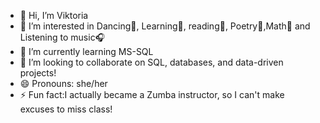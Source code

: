 - 👋 Hi, I’m Viktoria
- 👀 I’m interested in Dancing💃, Learning🐀, reading📗, Poetry📃,Math📐  and Listening to music🎧
- 🌱 I’m currently learning MS-SQL
- 💞️ I’m looking to collaborate on SQL, databases, and data-driven projects!
- 😄 Pronouns: she/her
- ⚡ Fun fact:I actually became a Zumba instructor, so I can't make excuses to miss class!

<!---
Viktoriazumba/Viktoriazumba is a ✨ special ✨ repository because its `README.md` (this file) appears on your GitHub profile.
You can click the Preview link to take a look at your changes.
--->
